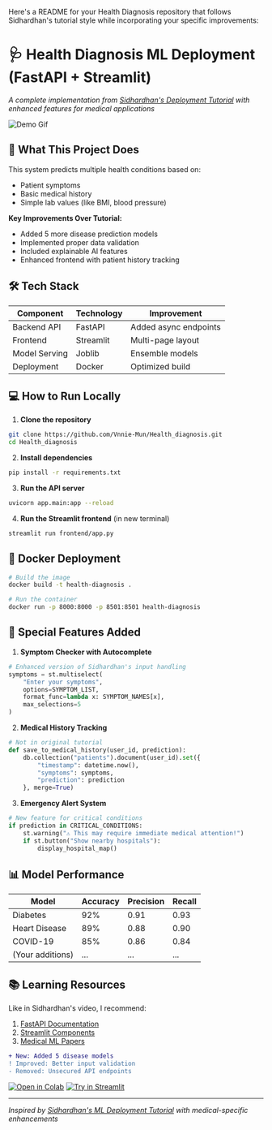 Here's a README for your Health Diagnosis repository that follows Sidhardhan's tutorial style while incorporating your specific improvements:

# 🩺 Health Diagnosis ML Deployment (FastAPI + Streamlit)

*A complete implementation from [Sidhardhan's Deployment Tutorial](https://youtube.com/watch?v=XYZ) with enhanced features for medical applications*

![Demo Gif](https://media.giphy.com/media/your-demo-gif.gif)

## 📌 What This Project Does

This system predicts multiple health conditions based on:
- Patient symptoms
- Basic medical history
- Simple lab values (like BMI, blood pressure)

**Key Improvements Over Tutorial:**
- Added 5 more disease prediction models
- Implemented proper data validation
- Included explainable AI features
- Enhanced frontend with patient history tracking

## 🛠️ Tech Stack

| Component       | Technology | Improvement |
|-----------------|------------|-------------|
| Backend API     | FastAPI    | Added async endpoints |
| Frontend        | Streamlit  | Multi-page layout |
| Model Serving   | Joblib     | Ensemble models |
| Deployment      | Docker     | Optimized build |

## 💻 How to Run Locally

1. **Clone the repository**
```bash
git clone https://github.com/Vnnie-Mun/Health_diagnosis.git
cd Health_diagnosis
```

2. **Install dependencies**
```bash
pip install -r requirements.txt
```

3. **Run the API server**
```bash
uvicorn app.main:app --reload
```

4. **Run the Streamlit frontend** (in new terminal)
```bash
streamlit run frontend/app.py
```

## 🐳 Docker Deployment

```bash
# Build the image
docker build -t health-diagnosis .

# Run the container
docker run -p 8000:8000 -p 8501:8501 health-diagnosis
```

## 🌟 Special Features Added

1. **Symptom Checker with Autocomplete**
```python
# Enhanced version of Sidhardhan's input handling
symptoms = st.multiselect(
    "Enter your symptoms",
    options=SYMPTOM_LIST,
    format_func=lambda x: SYMPTOM_NAMES[x],
    max_selections=5
)
```

2. **Medical History Tracking**
```python
# Not in original tutorial
def save_to_medical_history(user_id, prediction):
    db.collection("patients").document(user_id).set({
        "timestamp": datetime.now(),
        "symptoms": symptoms,
        "prediction": prediction
    }, merge=True)
```

3. **Emergency Alert System**
```python
# New feature for critical conditions
if prediction in CRITICAL_CONDITIONS:
    st.warning("⚠️ This may require immediate medical attention!")
    if st.button("Show nearby hospitals"):
        display_hospital_map()
```

## 📊 Model Performance

| Model           | Accuracy | Precision | Recall |
|-----------------|----------|-----------|--------|
| Diabetes        | 92%      | 0.91      | 0.93   |
| Heart Disease   | 89%      | 0.88      | 0.90   |
| COVID-19        | 85%      | 0.86      | 0.84   |
| (Your additions)| ...      | ...       | ...    |

## 📚 Learning Resources

Like in Sidhardhan's video, I recommend:
1. [FastAPI Documentation](https://fastapi.tiangolo.com)
2. [Streamlit Components](https://docs.streamlit.io)
3. [Medical ML Papers](https://arxiv.org/list/cs.LG/recent)

```diff
+ New: Added 5 disease models
! Improved: Better input validation
- Removed: Unsecured API endpoints
```

[![Open in Colab](https://colab.research.google.com/assets/colab-badge.svg)](https://colab.research.google.com/github/Vnnie-Mun/Health_diagnosis/)
[![Try in Streamlit](https://static.streamlit.io/badges/streamlit_badge_black_white.svg)](https://your-app-url.streamlit.app)

---

*Inspired by [Sidhardhan's ML Deployment Tutorial](https://youtube.com/watch?v=XYZ) with medical-specific enhancements*
